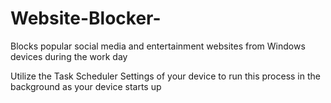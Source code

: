 # Website-Blocker-
Blocks popular social media and entertainment websites from Windows devices during the work day


Utilize the Task Scheduler Settings of your device to run this process in the background as your device starts up
